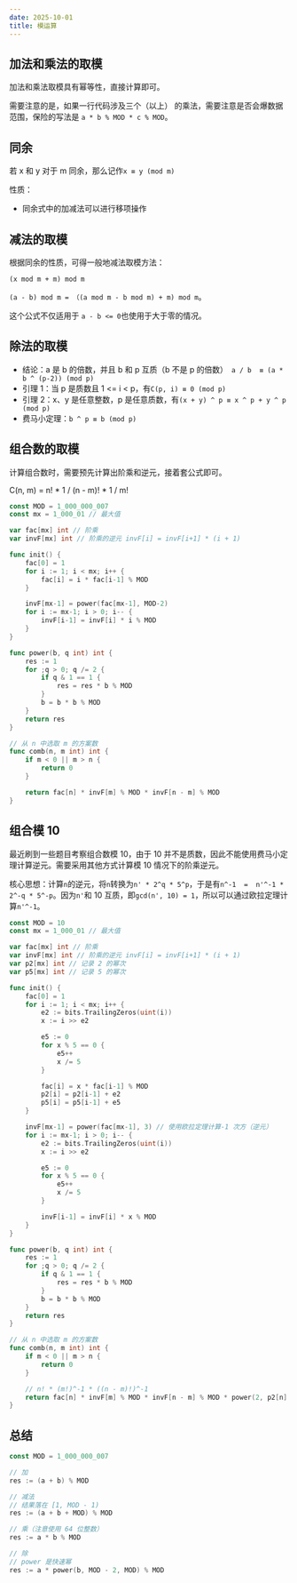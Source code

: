 ```yaml
---
date: 2025-10-01
title: 模运算
---
```

## 加法和乘法的取模
加法和乘法取模具有幂等性，直接计算即可。	

需要注意的是，如果一行代码涉及三个（以上） 的乘法，需要注意是否会爆数据范围，保险的写法是 `a * b % MOD * c % MOD`。



## 同余
若 x 和 y 对于 m 同余，那么记作`x ≡ y (mod m)`

性质：

+ 同余式中的加减法可以进行移项操作



## 减法的取模
根据同余的性质，可得一般地减法取模方法：

`(x mod m + m) mod m`

`(a - b) mod m = （(a mod m - b mod m) + m) mod m`。

这个公式不仅适用于 `a - b <= 0`也使用于大于零的情况。



## 除法的取模
+ 结论：a 是 b 的倍数，并且 b 和 p 互质（b 不是 p 的倍数）` a / b  ≡ (a * b ^ (p-2)) (mod p)`
+ 引理 1：当 p 是质数且 1 <= i < p，有`C(p, i) ≡ 0 (mod p)`
+ 引理 2：x、y 是任意整数，p 是任意质数，有`(x + y) ^ p ≡ x ^ p + y ^ p (mod p) `
+ 费马小定理：`b ^ p ≡ b (mod p)`



## 组合数的取模
计算组合数时，需要预先计算出阶乘和逆元，接着套公式即可。

C(n, m) = n! * 1 / (n - m)! * 1 / m!

```go
const MOD = 1_000_000_007
const mx = 1_000_01 // 最大值

var fac[mx] int // 阶乘
var invF[mx] int // 阶乘的逆元 invF[i] = invF[i+1] * (i + 1) 

func init() {
	fac[0] = 1
	for i := 1; i < mx; i++ {
		fac[i] = i * fac[i-1] % MOD
	}

	invF[mx-1] = power(fac[mx-1], MOD-2)
	for i := mx-1; i > 0; i-- {
		invF[i-1] = invF[i] * i % MOD
	}
}

func power(b, q int) int {
	res := 1
	for ;q > 0; q /= 2 {
		if q & 1 == 1 {
			res = res * b % MOD
		}
		b = b * b % MOD
	}
	return res
}

// 从 n 中选取 m 的方案数
func comb(n, m int) int {
	if m < 0 || m > n {
		return 0
	}

	return fac[n] * invF[m] % MOD * invF[n - m] % MOD
}
```



## 组合模 10
最近刷到一些题目考察组合数模 10，由于 10 并不是质数，因此不能使用费马小定理计算逆元。需要采用其他方式计算模 10 情况下的阶乘逆元。

核心思想：计算`n`的逆元，将`n`转换为`n' * 2^q * 5^p`，于是有`n^-1  =  n'^-1 * 2^-q * 5^-p`。因为`n'`和 10 互质，即`gcd(n', 10) = 1`，所以可以通过欧拉定理计算`n'^-1`。

```go
const MOD = 10
const mx = 1_000_01 // 最大值

var fac[mx] int // 阶乘
var invF[mx] int // 阶乘的逆元 invF[i] = invF[i+1] * (i + 1) 
var p2[mx] int // 记录 2 的幂次
var p5[mx] int // 记录 5 的幂次

func init() {
	fac[0] = 1
	for i := 1; i < mx; i++ {
        e2 := bits.TrailingZeros(uint(i)) 
        x := i >> e2

        e5 := 0
        for x % 5 == 0 {
            e5++ 
            x /= 5
        }

		fac[i] = x * fac[i-1] % MOD
        p2[i] = p2[i-1] + e2 
        p5[i] = p5[i-1] + e5 
	}

	invF[mx-1] = power(fac[mx-1], 3) // 使用欧拉定理计算-1 次方（逆元）
	for i := mx-1; i > 0; i-- {
        e2 := bits.TrailingZeros(uint(i)) 
        x := i >> e2

        e5 := 0
        for x % 5 == 0 {
            e5++ 
            x /= 5
        }

		invF[i-1] = invF[i] * x % MOD
	}
}

func power(b, q int) int {
	res := 1
	for ;q > 0; q /= 2 {
		if q & 1 == 1 {
			res = res * b % MOD
		}
		b = b * b % MOD
	}
	return res
}

// 从 n 中选取 m 的方案数
func comb(n, m int) int {
	if m < 0 || m > n {
		return 0
	}

    // n! * (m!)^-1 * ((n - m)!)^-1
	return fac[n] * invF[m] % MOD * invF[n - m] % MOD * power(2, p2[n] - p2[m] - p2[n - m]) % MOD * power(5, p5[n] - p5[m] - p5[n - m]) % MOD 
}
```

## 总结
```go
const MOD = 1_000_000_007

// 加
res := (a + b) % MOD 

// 减法
// 结果落在 [1, MOD - 1) 
res := (a + b + MOD) % MOD

// 乘（注意使用 64 位整数）
res := a * b % MOD

// 除
// power 是快速幂
res := a * power(b, MOD - 2, MOD) % MOD 
```

